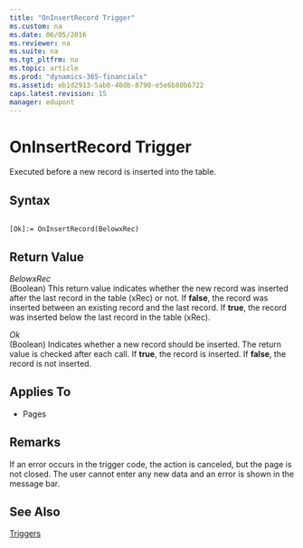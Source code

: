 ```yaml
---
title: "OnInsertRecord Trigger"
ms.custom: na
ms.date: 06/05/2016
ms.reviewer: na
ms.suite: na
ms.tgt_pltfrm: na
ms.topic: article
ms.prod: "dynamics-365-financials"
ms.assetid: eb1d2913-5ab8-40db-8790-e5e6b80b6722
caps.latest.revision: 15
manager: edupont
---
```

# OnInsertRecord Trigger
Executed before a new record is inserted into the table.  
  
## Syntax  
  
```  
  
[Ok]:= OnInsertRecord(BelowxRec)  
```  
  
## Return Value  
 *BelowxRec*  
 \(Boolean\) This return value indicates whether the new record was inserted after the last record in the table \(xRec\) or not. If **false**, the record was inserted between an existing record and the last record. If **true**, the record was inserted below the last record in the table \(xRec\).  
  
 *Ok*  
 \(Boolean\) Indicates whether a new record should be inserted. The return value is checked after each  call. If **true**, the record is inserted. If **false**, the record is not inserted.  
  
## Applies To  
  
-   Pages  
  
## Remarks  
 If an error occurs in the trigger code, the action is canceled, but the page is not closed. The user cannot enter any new data and an error is shown in the message bar.  
  
## See Also  
 [Triggers](devenv-triggers.md)